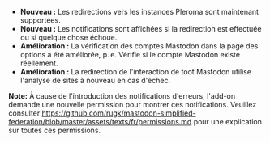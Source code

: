 * **Nouveau :** Les redirections vers les instances Pleroma sont maintenant supportées.
* **Nouveau :** Les notifications sont affichées si la redirection est effectuée ou si quelque chose échoue.
* **Amélioration :** La vérification des comptes Mastodon dans la page des options a été améliorée, p. e. Vérifie si le compte Mastodon existe réellement.
* **Amélioration :** La redirection de l'interaction de toot Mastodon utilise l'analyse de sites à nouveau en cas d'échec.

**Note:** À cause de l'introduction des notifications d'erreurs, l'add-on demande une nouvelle permission pour montrer ces notifications. Veuillez consulter https://github.com/rugk/mastodon-simplified-federation/blob/master/assets/texts/fr/permissions.md pour une explication sur toutes ces permissions.